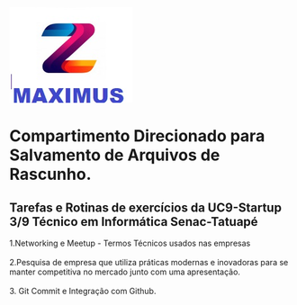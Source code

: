 ![Maximus](https://github.com/Maxswell-MSD/Pasta-atividades/blob/main/Imagem/Maximus.jpg)

# Compartimento Direcionado para Salvamento de Arquivos de Rascunho.
## Tarefas e Rotinas de exercícios da __UC9-Startup 3/9__ Técnico em Informática Senac-Tatuapé

1.Networking e Meetup - Termos Técnicos usados nas empresas
<br>
<br>
2.Pesquisa de empresa que utiliza práticas modernas e inovadoras para se manter competitiva no mercado junto com uma apresentação.
<br>
<br>
3. Git Commit e Integração com Github.
<br>
<br>
<br>
<br>
<br>
<br>
<br>

